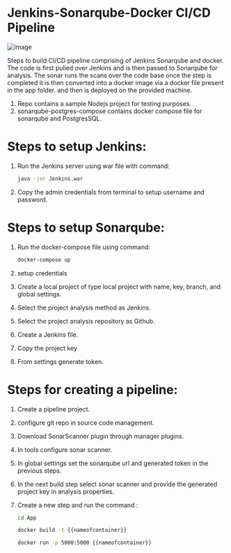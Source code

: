 # Jenkins-Sonarqube-Docker CI/CD Pipeline

![image](https://github.com/TJBLUE99/Jenkins-Sonarqube-Docker/assets/94433394/ed9a37d1-6746-47d5-bde3-92c0a8835100)

Steps to build CI/CD pipeline comprising of Jenkins Sonarqube and docker. The code is first pulled over Jenkins and is then passed to Sonarqube for analysis. The sonar runs the scans over the code base once the step is completed it is then converted into a docker image via a docker file present in the app folder. and then is deployed on the provided machine.

1. Repo contains a sample Nodejs project for testing purposes.
2. sonarqube-postgres-compose contains docker compose file for sonarqube and PostgresSQL.
   
# Steps to setup Jenkins: 
   1. Run the Jenkins server using war file with command: <br/>

       ```bash
       java -jar Jenkins.war
       
   2. Copy the admin credentials from terminal to setup username and password.
      
# Steps to setup Sonarqube:
   1. Run the docker-compose file using command: <br/>

      ```bash
      docker-compose up
   2. setup credentials
   3. Create a local project of type local project with name, key, branch, and global settings.
   4. Select the project analysis method as Jenkins.
   5. Select the project analysis repository as Github.
   6. Create a Jenkins file.
   7. Copy the project key
   8. From settings generate token.
      
# Steps for creating a pipeline:
  1. Create a pipeline project.
  2. configure git repo in source code management.
  3. Download SonarScanner plugin through manager plugins.
  4. In tools configure sonar scanner.
  5. In global settings set the sonarqube url and generated token in the previous steps.
  6. In the next build step select sonar scanner and provide the generated project key in analysis properties.
  7. Create a new step and run the command : <br/>
  
     ```bash 
     cd App
     
     docker build -t {{nameofcontainer}}
     
     docker run -p 5000:5000 {{nameofcontainer}}
   
